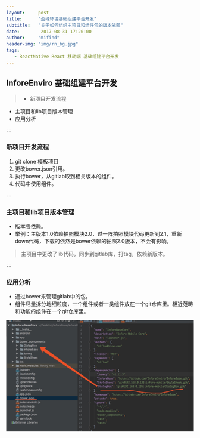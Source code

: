```yaml
---
layout:     post
title:      "盈峰环境基础组建平台开发"
subtitle:   "关于如何组织主项目和组件包的版本依赖"
date:        2017-08-31 17:20:00
author:     "mifind"
header-img: "img/rn_bg.jpg"
tags:
   - ReactNative React 移动端 基础组建平台开发
---
```



## InforeEnviro 基础组建平台开发

> * 新项目开发流程
* 主项目和lib项目版本管理
* 应用分析

--

### 新项目开发流程
1. git clone 模板项目
2. 更改bower.json引用。
3. 执行bower，从gitlab取到相关版本的组件。
4. 代码中使用组件。


--
### 主项目和lib项目版本管理
* 版本强依赖。
* 举例：主版本1.0依赖拍照模块2.0，过一阵拍照模块代码更新到2.1，重新down代码，下载的依然是bower依赖的拍照2.0版本，不会有影响。

> 主项目中更改了lib代码，同步到gitlab库，打tag，依赖新版本。

--
### 应用分析
* 通过bower来管理gitlab中的包。
* 组件尽量拆分地细粒度，一个组件或者一类组件放在一个git仓库里。相近范畴和功能的组件在一个git仓库里。


![](/img/rn0831.jpeg)